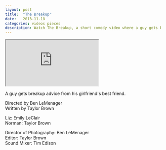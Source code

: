 ```yaml
---
layout: post
title:  "The Breakup"
date:   2013-11-18
categories: videos pieces
description: Watch The Breakup, a short comedy video where a guy gets breakup advice from his girlfriend's best friend.
---
```


<div class="embed-responsive embed-responsive-16by9">
	<iframe class="embed-responsive-item" src="http://www.youtube.com/embed/eu-GFy3DidE?rel=0" allowfullscreen></iframe>
</div>

A guy gets breakup advice from his girlfriend's best friend.

Directed by Ben LeMenager<br>
Written by Taylor Brown

Liz: Emily LeClair<br>
Norman: Taylor Brown

Director of Photography: Ben LeMenager<br>
Editor: Taylor Brown<br>
Sound Mixer: Tim Edison
